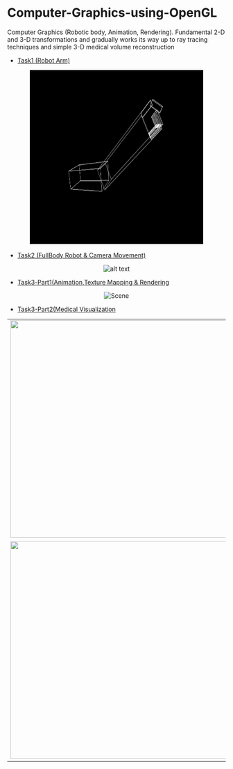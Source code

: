 # Computer-Graphics-using-OpenGL
Computer Graphics (Robotic body, Animation, Rendering). Fundamental 2-D and 3-D transformations and gradually works its way up to  ray tracing techniques and simple 3-D medical volume reconstruction

* [Task1 (Robot Arm)](https://github.com/Tarek999/Computer-Graphics-using-OpenGL/tree/main/Robotic%20Arm)

<center><img src="./Robotic%20Arm/FinalResult2.png" alt="alt text" width="400" height="400"></center>

* [Task2 (FullBody Robot & Camera Movement)](https://github.com/Tarek999/Computer-Graphics-using-OpenGL/tree/main/FullBody%26Camera_Movement)

<center><img src="./FullBody&Camera_Movement/05.png" alt="alt text" width="400" height="400"></center>

* [Task3-Part1(Animation,Texture Mapping & Rendering](https://github.com/Tarek999/Computer-Graphics-using-OpenGL/tree/main/Animation%20%26%20Rendering/Part1)

<center><img src="./Animation & Rendering/Part1/results/4.gif" alt="Scene" width="600" height="400"></center>


* [Task3-Part2(Medical Visualization](https://github.com/Tarek999/Computer-Graphics-using-OpenGLL/tree/main/Animation%20%26%20Rendering/Part2)

<table>
  <tr>
    <td><img src="./Animation & Rendering/Part2/Images/8.png" width=1000 height=500></td>  
  </tr>
  <tr>
    <td><img src="./Animation & Rendering/Part2/Images/10.png" width=1000 height=500></td>
  </tr>
 </table>
